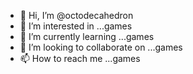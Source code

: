 - 👋 Hi, I’m @octodecahedron
- 👀 I’m interested in ...games
- 🌱 I’m currently learning ...games
- 💞️ I’m looking to collaborate on ...games
- 📫 How to reach me ...games


<!---
octodecahedron/octodecahedron is a ✨ special ✨ repository because its `README.md` (this file) appears on your GitHub profile.
You can click the Preview link to take a look at your changes.
--->
